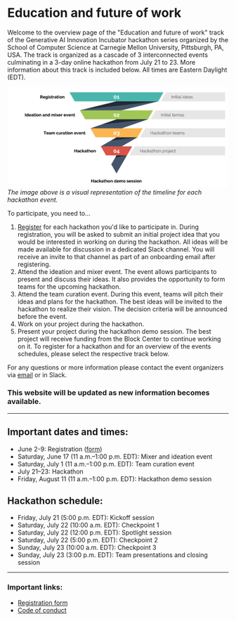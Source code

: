# Education and future of work

Welcome to the overview page of the "Education and future of work" track of the Generative AI Innovation Incubator hackathon series organized by the School of Computer Science at Carnegie Mellon University, Pittsburgh, PA, USA. The track is organized as a cascade of 3 interconnected events culminating in a 3-day online hackathon from July 21 to 23. More information about this track is included below. All times are Eastern Daylight (EDT).

![Track overview](overview.png?raw=true "Track overview")
_The image above is a visual representation of the timeline for each hackathon event._

To participate, you need to…
1. [Register](https://forms.gle/SSaHD1uzcDGcdJxZ9) for each hackathon you'd like to participate in. During registration, you will be asked to submit an initial project idea that you would be interested in working on during the hackathon. All ideas will be made available for discussion in a dedicated Slack channel. You will receive an invite to that channel as part of an onboarding email after registering.
2. Attend the ideation and mixer event. The event allows participants to present and discuss their ideas. It also provides the opportunity to form teams for the upcoming hackathon.
3. Attend the team curation event. During this event, teams will pitch their ideas and plans for the hackathon. The best ideas will be invited to the hackathon to realize their vision. The decision criteria will be announced before the event.
4. Work on your project during the hackathon.
5. Present your project during the hackathon demo session. The best project will receive funding from the Block Center to continue working on it.
To register for a hackathon and for an overview of the events schedules, please select the respective track below.

For any questions or more information please contact the event organizers via [email](mailto:llmhackathon2023@cs.cmu.edu) or in Slack.

### This website will be updated as new information becomes available.

---

## Important dates and times:

* June 2-9: Registration ([form](https://forms.gle/SSaHD1uzcDGcdJxZ9)) 
* Saturday, June 17 (11 a.m.–1:00 p.m. EDT): Mixer and ideation event
* Saturday, July 1 (11 a.m.–1:00 p.m. EDT): Team curation event
* July 21–23: Hackathon
* Friday, August 11 (11 a.m.–1:00 p.m. EDT): Hackathon demo session

## Hackathon schedule:
* Friday, July 21 (5:00 p.m. EDT): Kickoff session
* Saturday, July 22 (10:00 a.m. EDT): Checkpoint 1
* Saturday, July 22 (12:00 p.m. EDT): Spotlight session
* Saturday, July 22 (5:00 p.m. EDT): Checkpoint 2
* Sunday, July 23 (10:00 a.m. EDT): Checkpoint 3
* Sunday, July 23 (3:00 p.m. EDT): Team presentations and closing session
---

### Important links:

* [Registration form](https://forms.gle/SSaHD1uzcDGcdJxZ9)
* [Code of conduct](https://drive.google.com/file/d/16kiEzKnA6QFvCDoe8DsV6hdOa5zsnqzr/view?usp=sharing)
